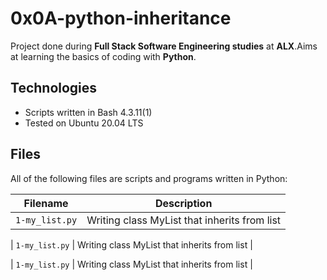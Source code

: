 # 0x0A-python-inheritance
Project done during **Full Stack Software Engineering studies** at **ALX**.Aims at learning the basics of coding with **Python**.
## Technologies
* Scripts written in Bash 4.3.11(1)
* Tested on Ubuntu 20.04 LTS

## Files
All of the following files are scripts and programs written in Python:

| Filename | Description |
| -------- | ----------- |
| `1-my_list.py` | Writing class MyList that inherits from list |

| `1-my_list.py` | Writing class MyList that inherits from list |

| `1-my_list.py` | Writing class MyList that inherits from list |
